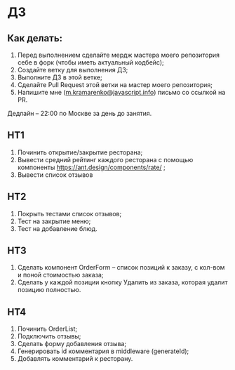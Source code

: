 # ДЗ

## Как делать:

1. Перед выполнением сделайте мердж мастера моего репозитория себе в форк (чтобы иметь актуальный кодбейс);
2. Создайте ветку для выполнения ДЗ;
3. Выполните ДЗ в этой ветке;
4. Сделайте Pull Request этой ветки на мастер моего репозитория;
5. Напишите мне (m.kramarenko@javascript.info) письмо со ссылкой на PR.

Дедлайн – 22:00 по Москве за день до занятия.

## HT1

1. Починить открытие/закрытие ресторана;
2. Вывести средний рейтинг каждого ресторана с помощью компоненты https://ant.design/components/rate/ ;
3. Вывести список отзывов

## HT2

1. Покрыть тестами список отзывов;
2. Тест на закрытие меню;
3. Тест на добавление блюд.

## HT3

1. Сделать компонент OrderForm – список позиций к заказу, с кол-вом и поной стоимостью заказа;
2. Сделать у каждой позиции кнопку Удалить из заказа, которая удалит позицию полностью.

## HT4

1. Починить OrderList;
2. Подключить отзывы;
3. Сделать форму добавления отзыва;
4. Генерировать id комментария в middleware (generateId);
5. Добавлять комментарий к ресторану.

